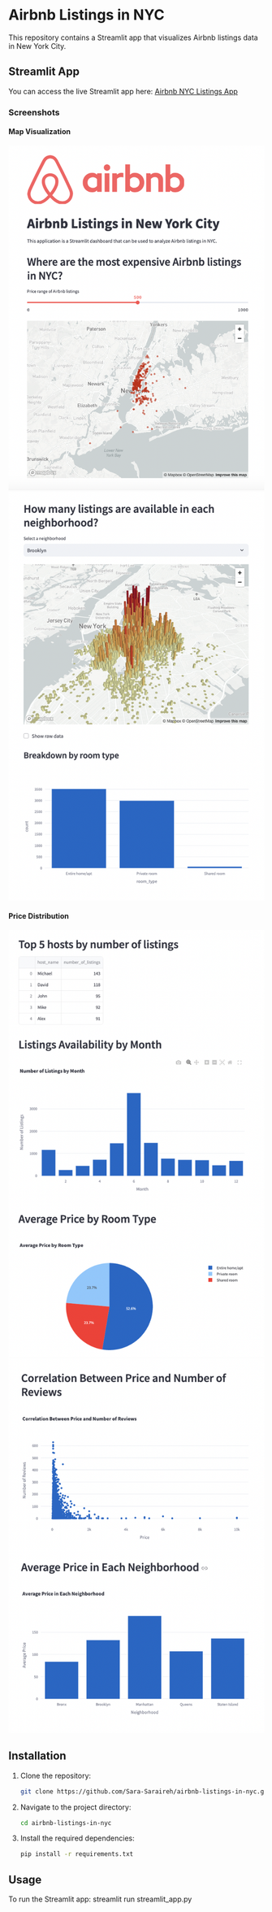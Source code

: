 # Airbnb Listings in NYC

This repository contains a Streamlit app that visualizes Airbnb listings data in New York City.

## Streamlit App

You can access the live Streamlit app here: [Airbnb NYC Listings App](https://airbnblistingsinnyc-319g1u2bbkn.streamlit.app/)

### Screenshots

#### Map Visualization
![Map Visualization](https://github.com/Sara-Saraireh/airbnb-listings-in-nyc/blob/55a13f48ccc046a63bc0f132c2a4d5c431ef1908/screenshots/Screenshot%202024-06-26%20at%201.57.55%20PM.png)
![Map Visualization](https://github.com/Sara-Saraireh/airbnb-listings-in-nyc/blob/55a13f48ccc046a63bc0f132c2a4d5c431ef1908/screenshots/Screenshot%202024-06-26%20at%201.58.22%20PM.png)
#### Price Distribution
![Price Distribution](https://github.com/Sara-Saraireh/airbnb-listings-in-nyc/blob/55a13f48ccc046a63bc0f132c2a4d5c431ef1908/screenshots/Screenshot%202024-06-26%20at%201.58.33%20PM.png)
![Price Distribution](https://github.com/Sara-Saraireh/airbnb-listings-in-nyc/blob/55a13f48ccc046a63bc0f132c2a4d5c431ef1908/screenshots/Screenshot%202024-06-26%20at%201.58.44%20PM.png)

## Installation

1. Clone the repository:
   ```sh
   git clone https://github.com/Sara-Saraireh/airbnb-listings-in-nyc.git

2. Navigate to the project directory:
    ```sh
   cd airbnb-listings-in-nyc

4. Install the required dependencies:
    ```sh
   pip install -r requirements.txt

## Usage
  To run the Streamlit app:
     streamlit run streamlit_app.py

